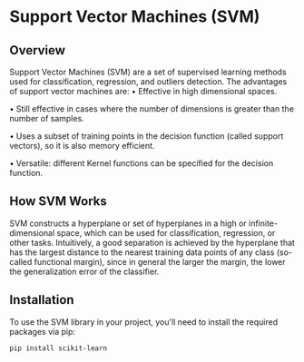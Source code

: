 # Support Vector Machines (SVM)

## Overview
Support Vector Machines (SVM) are a set of supervised learning methods used for classification, regression, and outliers detection. The advantages of support vector machines are:
•  Effective in high dimensional spaces.

•  Still effective in cases where the number of dimensions is greater than the number of samples.

•  Uses a subset of training points in the decision function (called support vectors), so it is also memory efficient.

•  Versatile: different Kernel functions can be specified for the decision function.


## How SVM Works
SVM constructs a hyperplane or set of hyperplanes in a high or infinite-dimensional space, which can be used for classification, regression, or other tasks. Intuitively, a good separation is achieved by the hyperplane that has the largest distance to the nearest training data points of any class (so-called functional margin), since in general the larger the margin, the lower the generalization error of the classifier.

## Installation
To use the SVM library in your project, you'll need to install the required packages via pip:
```bash
pip install scikit-learn
